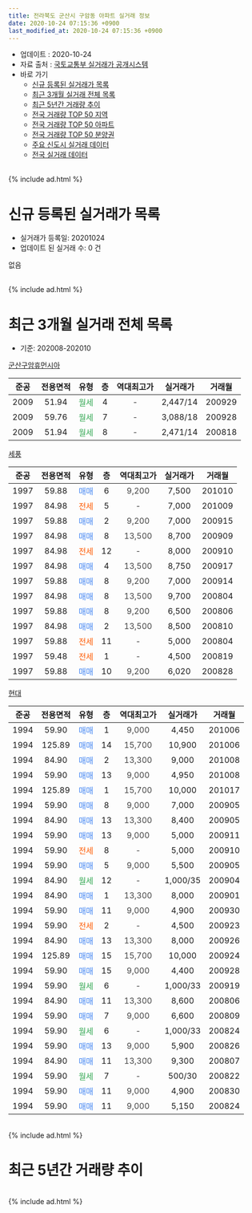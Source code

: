 ```yaml
---
title: 전라북도 군산시 구암동 아파트 실거래 정보
date: 2020-10-24 07:15:36 +0900
last_modified_at: 2020-10-24 07:15:36 +0900
---
```


* 업데이트 : 2020-10-24
* 자료 출처 : [국토교통부 실거래가 공개시스템](http://rt.molit.go.kr)
* 바로 가기
    * [신규 등록된 실거래가 목록](#신규-등록된-실거래가-목록)
    * [최근 3개월 실거래 전체 목록](#최근-3개월-실거래-전체-목록)
    * [최근 5년간 거래량 추이](#최근-5년간-거래량-추이)
    * [전국 거래량 TOP 50 지역](https://inasie.github.io/apt-trade-info/최근-3개월-전국에서-가장-거래가-많이-발생한-지역)
    * [전국 거래량 TOP 50 아파트](https://inasie.github.io/apt-trade-info/최근-3개월-전국에서-가장-거래가-많이-발생한-아파트)
    * [전국 거래량 TOP 50 분양권](https://inasie.github.io/apt-trade-info/최근-3개월-전국에서-가장-거래가-많이-발생한-분양권)
    * [주요 신도시 실거래 데이터](https://inasie.github.io/apt-trade-info/주요-신도시)
    * [전국 실거래 데이터](https://inasie.github.io/apt-trade-info/전국)
<br>
{% include ad.html %}
<br>

# 신규 등록된 실거래가 목록
* 실거래가 등록일: 20201024
* 업데이트 된 실거래 수: 0 건

없음

<br>
{% include ad.html %}
<br>

# 최근 3개월 실거래 전체 목록
* 기준: 202008-202010


[군산구암휴먼시아](https://search.naver.com/search.naver?query=%EC%A0%84%EB%9D%BC%EB%B6%81%EB%8F%84+%EA%B5%B0%EC%82%B0%EC%8B%9C+%EA%B5%AC%EC%95%94%EB%8F%99+%EA%B5%B0%EC%82%B0%EA%B5%AC%EC%95%94%ED%9C%B4%EB%A8%BC%EC%8B%9C%EC%95%84)

|준공|전용면적|유형|층|역대최고가|실거래가|거래월|
|:---:|:---:|:---:|:---:|:---:|:---:|:---:|
|2009|51.94|<span style="color:#34a853">월세</span>|4|<span style="color:#444444">-</span>|2,447/14|200929|
|2009|59.76|<span style="color:#34a853">월세</span>|7|<span style="color:#444444">-</span>|3,088/18|200928|
|2009|51.94|<span style="color:#34a853">월세</span>|8|<span style="color:#444444">-</span>|2,471/14|200818|

[세풍](https://search.naver.com/search.naver?query=%EC%A0%84%EB%9D%BC%EB%B6%81%EB%8F%84+%EA%B5%B0%EC%82%B0%EC%8B%9C+%EA%B5%AC%EC%95%94%EB%8F%99+%EC%84%B8%ED%92%8D)

|준공|전용면적|유형|층|역대최고가|실거래가|거래월|
|:---:|:---:|:---:|:---:|:---:|:---:|:---:|
|1997|59.88|<span style="color:#4285f3">매매</span>|6|<span style="color:#444444">9,200</span>|7,500|201010|
|1997|84.98|<span style="color:#ff5a00">전세</span>|5|<span style="color:#444444">-</span>|7,000|201009|
|1997|59.88|<span style="color:#4285f3">매매</span>|2|<span style="color:#444444">9,200</span>|7,000|200915|
|1997|84.98|<span style="color:#4285f3">매매</span>|8|<span style="color:#444444">13,500</span>|8,700|200909|
|1997|84.98|<span style="color:#ff5a00">전세</span>|12|<span style="color:#444444">-</span>|8,000|200910|
|1997|84.98|<span style="color:#4285f3">매매</span>|4|<span style="color:#444444">13,500</span>|8,750|200917|
|1997|59.88|<span style="color:#4285f3">매매</span>|8|<span style="color:#444444">9,200</span>|7,000|200914|
|1997|84.98|<span style="color:#4285f3">매매</span>|8|<span style="color:#444444">13,500</span>|9,700|200804|
|1997|59.88|<span style="color:#4285f3">매매</span>|8|<span style="color:#444444">9,200</span>|6,500|200806|
|1997|84.98|<span style="color:#4285f3">매매</span>|2|<span style="color:#444444">13,500</span>|8,500|200810|
|1997|59.88|<span style="color:#ff5a00">전세</span>|11|<span style="color:#444444">-</span>|5,000|200804|
|1997|59.48|<span style="color:#ff5a00">전세</span>|1|<span style="color:#444444">-</span>|4,500|200819|
|1997|59.88|<span style="color:#4285f3">매매</span>|10|<span style="color:#444444">9,200</span>|6,020|200828|

[현대](https://search.naver.com/search.naver?query=%EC%A0%84%EB%9D%BC%EB%B6%81%EB%8F%84+%EA%B5%B0%EC%82%B0%EC%8B%9C+%EA%B5%AC%EC%95%94%EB%8F%99+%ED%98%84%EB%8C%80)

|준공|전용면적|유형|층|역대최고가|실거래가|거래월|
|:---:|:---:|:---:|:---:|:---:|:---:|:---:|
|1994|59.90|<span style="color:#4285f3">매매</span>|1|<span style="color:#444444">9,000</span>|4,450|201006|
|1994|125.89|<span style="color:#4285f3">매매</span>|14|<span style="color:#444444">15,700</span>|10,900|201006|
|1994|84.90|<span style="color:#4285f3">매매</span>|2|<span style="color:#444444">13,300</span>|9,000|201008|
|1994|59.90|<span style="color:#4285f3">매매</span>|13|<span style="color:#444444">9,000</span>|4,950|201008|
|1994|125.89|<span style="color:#4285f3">매매</span>|1|<span style="color:#444444">15,700</span>|10,000|201017|
|1994|59.90|<span style="color:#4285f3">매매</span>|8|<span style="color:#444444">9,000</span>|7,000|200905|
|1994|84.90|<span style="color:#4285f3">매매</span>|13|<span style="color:#444444">13,300</span>|8,400|200905|
|1994|59.90|<span style="color:#4285f3">매매</span>|13|<span style="color:#444444">9,000</span>|5,000|200911|
|1994|59.90|<span style="color:#ff5a00">전세</span>|8|<span style="color:#444444">-</span>|5,000|200910|
|1994|59.90|<span style="color:#4285f3">매매</span>|5|<span style="color:#444444">9,000</span>|5,500|200905|
|1994|84.90|<span style="color:#34a853">월세</span>|12|<span style="color:#444444">-</span>|1,000/35|200904|
|1994|84.90|<span style="color:#4285f3">매매</span>|1|<span style="color:#444444">13,300</span>|8,000|200901|
|1994|59.90|<span style="color:#4285f3">매매</span>|11|<span style="color:#444444">9,000</span>|4,900|200930|
|1994|59.90|<span style="color:#ff5a00">전세</span>|2|<span style="color:#444444">-</span>|4,500|200923|
|1994|84.90|<span style="color:#4285f3">매매</span>|13|<span style="color:#444444">13,300</span>|8,000|200926|
|1994|125.89|<span style="color:#4285f3">매매</span>|15|<span style="color:#444444">15,700</span>|10,000|200924|
|1994|59.90|<span style="color:#4285f3">매매</span>|15|<span style="color:#444444">9,000</span>|4,400|200928|
|1994|59.90|<span style="color:#34a853">월세</span>|6|<span style="color:#444444">-</span>|1,000/33|200919|
|1994|84.90|<span style="color:#4285f3">매매</span>|11|<span style="color:#444444">13,300</span>|8,600|200806|
|1994|59.90|<span style="color:#4285f3">매매</span>|7|<span style="color:#444444">9,000</span>|6,600|200809|
|1994|59.90|<span style="color:#34a853">월세</span>|6|<span style="color:#444444">-</span>|1,000/33|200824|
|1994|59.90|<span style="color:#4285f3">매매</span>|13|<span style="color:#444444">9,000</span>|5,900|200826|
|1994|84.90|<span style="color:#4285f3">매매</span>|11|<span style="color:#444444">13,300</span>|9,300|200807|
|1994|59.90|<span style="color:#34a853">월세</span>|7|<span style="color:#444444">-</span>|500/30|200822|
|1994|59.90|<span style="color:#4285f3">매매</span>|11|<span style="color:#444444">9,000</span>|4,900|200830|
|1994|59.90|<span style="color:#4285f3">매매</span>|11|<span style="color:#444444">9,000</span>|5,150|200824|


<br>
{% include ad.html %}
<br>

# 최근 5년간 거래량 추이


<div style="width:100%;">
    <canvas id="deal_progress" height="200"></canvas>
</div>

<script>
new Chart(document.getElementById("deal_progress"), {
    type: 'line',
    data: {
        labels: ['201510','201511','201512','201601','201602','201603','201604','201605','201606','201607','201608','201609','201610','201611','201612','201701','201702','201703','201704','201705','201706','201707','201708','201709','201710','201711','201712','201801','201802','201803','201804','201805','201806','201807','201808','201809','201810','201811','201812','201901','201902','201903','201904','201905','201906','201907','201908','201909','201910','201911','201912','202001','202002','202003','202004','202005','202006','202007','202008','202009','202010'],
        datasets: [{
            label: '매매',
            pointRadius: 1,
            data: [2, 8, 4, 2, 5, 6, 7, 4, 1, 3, 2, 3, 10, 7, 5, 2, 3, 8, 5, 5, 2, 6, 6, 4, 4, 5, 1, 6, 1, 9, 5, 3, 3, 4, 7, 6, 8, 7, 3, 4, 6, 3, 6, 4, 2, 3, 7, 6, 3, 3, 6, 1, 15, 5, 9, 8, 11, 4, 10, 13, 6],
            borderColor: "rgba(255, 201, 14, 1)",
            backgroundColor: "rgba(255, 201, 14, 0.5)",
            fill: false,
            lineTension: 0
        },{
            label: '전월세',
            pointRadius: 1,
            data: [18, 6, 3, 5, 6, 5, 6, 5, 4, 4, 10, 9, 7, 6, 2, 3, 1, 5, 4, 2, 2, 1, 2, 5, 6, 2, 3, 4, 6, 6, 5, 5, 2, 7, 3, 2, 4, 4, 4, 0, 5, 4, 3, 4, 6, 3, 5, 3, 9, 4, 2, 4, 4, 3, 1, 4, 3, 2, 5, 7, 1],
            borderColor: "rgba(0, 141, 185, 1)",
            backgroundColor: "rgba(0, 141, 185, 0.5)",
            fill: false,
            lineTension: 0
        }
        ]
    },
    options: {
        responsive: true,
        title: {
            display: false
        },
        tooltips: {
            mode: 'index',
            intersect: false
        },
        hover: {
            mode: 'nearest',
            intersect: true
        },
        scales: {
            xAxes: [{
                display: true,
                scaleLabel: {
                    display: true,
                    labelString: '년/월'
                }
            }],
            yAxes: [{
                display: true,
                ticks: {
                    suggestedMin: 0,
                },
                scaleLabel: {
                    display: true,
                    labelString: '실거래 수'
                }
            }]
        }
    }
});

</script>


<br>
{% include ad.html %}
<br>

